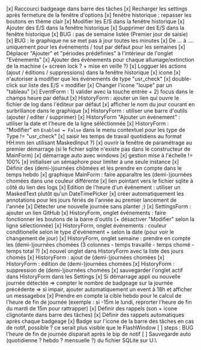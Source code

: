 [x] Raccourci badgeage dans barre des tâches
[x] Recharger les settings après fermeture de la fenêtre d'options
[x] fenêtre historique : repasser les boutons en thème clair
[x] Modifier les E/S dans la fenêtre historique
[x] Ajouter des E/S dans la fenêtre historique
[x] Supprimer des E/S dans la fenêtre historique
[x] BUG : pas de semaine listée (Premier jour de saisie)
[x] BUG : le graphique ne se met pas à jour toutes les minutes
[x] De ... à .... uniquement pour les événements / tout par défaut pour les semaines
[x] Déplacer "Ajouter" et "périodes prédéfinies" à l'intérieur de l'onglet "Evénements"
[x] Ajouter des événements pour chaque allumage/extinction de la machine (+ screen lock ? + mise en veille ?)
[x] Logguer les actions (ajout / éditions / suppressions) dans la fenêtre historique
[x] icone
[x] n'autoriser à modifier que les événements de type "usr_check"
[x] double-click sur liste des E/S = modifier
[x] Changer l'icone "loupe" par un "tableau"
[x] EventForm : 1) valider avec la touche entrée + 2) focus dans le champs heure par défaut
[x] HistoryForm : ajouter un lien qui ouvre le fichier de log dans l'éditeur par défaut
[x] afficher le nom du jour courant en surbrillance dans le graphique
[x] HistoryForm : utiliser une barre d'outils (ajouter / editer / supprimer)
[x] HistoryForm "Ajouter un événement" : utiliser la date et l'heure de la ligne séléctionnée
[x] HistoryForm : "Modifier" en `Enabled = False` dans le menu contextuel pour les type de Type != "usr_check"
[x] saisir les temps de travail quotidiens au format HH:mm (en utilisant MaskedInput ?)
[x] ouvrir la fenêtre de paramétrage au premier démarrage (si le fichier sqlite n'existe pas dans le constructeur de MainForm)
[x] démarrage auto avec windows
[x] gestion mise à l'échelle != 100%
[x] initialiser un sémaphore pour limiter à une seule instance
[x] Définir des (demi-)journées chômées et les prendre en compte dans le temps hebdo
[x] graphique MainForm : faire apparaître les (demi-)journées chomées dans une couleur différente
[x] lien pointant vers le fichier sqlite à côté du lien des logs
[x] Edition de l'heure d'un événement : utiliser un MaskedText plutôt qu'un DateTimePicker
[x] créer automatiquement les annotations pour les jours fériés de l'année au premier lancement de l'année
[x] Détecter une nouvelle journée sans planter ;)
[x] SettingsForm : ajouter un lien GitHub
[x] HistoryForm, onglet événements : faire fonctionner les boutons de la barre d'outils (+ désactiver "Modifier" selon la ligne sélectionnée)
[x] HistoryForm, onglet événements : couleur conditionelle selon le type d'événement + selon la date (pour voir le changement de jour)
[x] HistoryForm, onglet semaine : prendre en compte les (demi-)journées chomées (3 colonnes - temps travaillé - temps chomé - temps total ?)
[x] nouvel onglet dans HistoryForm avec la liste des jours chomés
[x] HistoryForm : ajout de (demi-)journées chomées
[x] HistoryForm : édition de (demi-)journées chomées
[x] HistoryForm : suppression de (demi-)journées chomées
[x] sauvegarder l'onglet actif dans HistoryForm dans les Settings
[x] Si démarrage appli ou nouvelle journée détectée => compter le nombre de badgeage sur la journée précédente => si impair, ajouter automatiquement un event à 18h et afficher un messagebox
[x] Prendre en compte la cible hebdo pour le calcul de l'heure de fin de journée (exemple : si -15m le lundi, reprorter l'heure de fin du mardi de 15m pour rattrapper)
[x] Définir des rappels (son + icone clignotante dans barre des tâches)
[x] Définir des rappels automatiques après chaque badgeage
[x] Badge sur l'icone de la barre des tâches en cas de notif, possible ? ce serait plus visible que le FlashWindow
[ ] steps : BUG l'heure de fin de journée disparait après le bip de notif
[ ] Sauvegarde auto (quotidienne ? hebdo ? mensuelle ?) du fichier SQLite sur U:\
